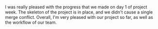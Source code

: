 I was really pleased with the progress that we made on day 1 of project week.
The skeleton of the project is in place, and we didn't cause a single merge
conflict. Overall, I'm very pleased with our project so far, as well as the workflow
of our team.
